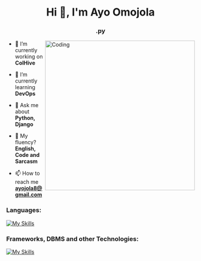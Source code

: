 <h1 align="center">Hi 👋, I'm Ayo Omojola</h1>
<h3 align="center">.py</h3>
<img align="right" alt="Coding" width="400" src="https://i.pinimg.com/originals/b4/00/bb/b400bba24a3ac713c5611facf4376d7e.jpg">

- 🔭 I’m currently working on **ColHive**

- 🌱 I’m currently learning **DevOps**

- 💬 Ask me about **Python, Django**

- 📝 My fluency? **English, Code and Sarcasm**

- 📫 How to reach me **ayojola8@gmail.com**

### Languages:

[![My Skills](https://skillicons.dev/icons?i=python,js,html,css)](https://skillicons.dev)

### Frameworks, DBMS and other Technologies:

[![My Skills](https://skillicons.dev/icons?i=django,postgres,mysql,sqlite,aws,git,redis,docker,linux,postman)](https://skillicons.dev)
